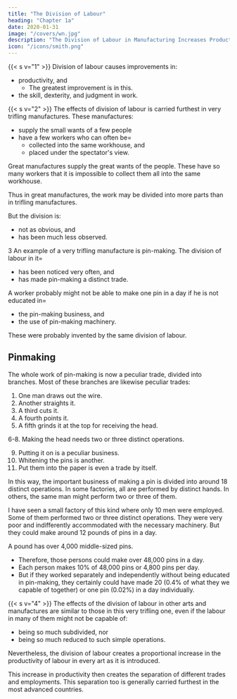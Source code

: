 ```yaml
---
title: "The Division of Labour"
heading: "Chapter 1a"
date: 2020-01-31
image: "/covers/wn.jpg"
description: "The Division of Labour in Manufacturing Increases Productivity and Invention More than that in Agriculture"
icon: "/icons/smith.png"
---
```



{{< s v="1" >}} Division of labour causes improvements in:
- productivity, and
  - The greatest improvement is in this.
- the skill, dexterity, and judgment in work.


{{< s v="2" >}} The effects of division of labour is carried furthest in very trifling manufactures. These manufactures:
- supply the small wants of a few people
- have a few workers who can often be= 
  - collected into the same workhouse, and
  - placed under the spectator's view.

Great manufactures supply the great wants of the people. These have so many workers that it is impossible to collect them all into the same workhouse.

Thus in great manufactures, the work may be divided into more parts than in trifling manufactures.

But the division is:
- not as obvious, and
- has been much less observed.


3 An example of a very trifling manufacture is pin-making. The division of labour in it= 
- has been noticed very often, and
- has made pin-making a distinct trade.

A worker probably might not be able to make one pin in a day if he is not educated in= 
- the pin-making business, and
- the use of pin-making machinery.

These were probably invented by the same division of labour.


## Pinmaking

The whole work of pin-making is now a peculiar trade, divided into branches. Most of these branches are likewise peculiar trades:

1. One man draws out the wire.
2. Another straights it.
3. A third cuts it.
4. A fourth points it.
5. A fifth grinds it at the top for receiving the head.

6-8. Making the head needs two or three distinct operations.

9. Putting it on is a peculiar business.
10. Whitening the pins is another.
11. Put them into the paper is even a trade by itself.

In this way, the important business of making a pin is divided into around 18 distinct operations. In some factories, all are performed by distinct hands. In others, the same man might perform two or three of them.

I have seen a small factory of this kind where only 10 men were employed. Some of them performed two or three distinct operations. They were very poor and indifferently accommodated with the necessary machinery. But they could make around 12 pounds of pins in a day.

A pound has over 4,000 middle-sized pins. 
- Therefore, those persons could make over 48,000 pins in a day.
- Each person makes 10% of 48,000 pins or 4,800 pins per day.
- But if they worked separately and independently without being educated in pin-making, they certainly could have made 20 (0.4% of what they we capable of together) or one pin (0.02%) in a day individually.


{{< s v="4" >}} The effects of the division of labour in other arts and manufactures are similar to those in this very trifling one, even if the labour in many of them might not be capable of: 
- being so much subdivided, nor
- being so much reduced to such simple operations.

Nevertheless, the division of labour creates a proportional increase in the productivity of labour in every art as it is introduced.

This increase in productivity then creates the separation of different trades and employments. This separation too is generally carried furthest in the most advanced countries.

